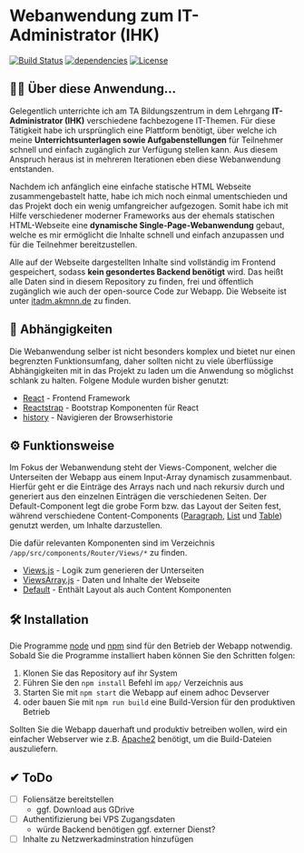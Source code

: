 # Webanwendung zum IT-Administrator (IHK)
[![Build Status](https://travis-ci.org/redii/itadm.svg?branch=master)](https://travis-ci.org/redii/itadm)
[![dependencies](https://david-dm.org/redii/itadm.svg)](https://david-dm.org/)
[![License](https://img.shields.io/badge/License-Apache%202.0-blue.svg)](https://opensource.org/licenses/Apache-2.0)

## 👨‍🎓 Über diese Anwendung...
Gelegentlich unterrichte ich am TA Bildungszentrum in dem Lehrgang **IT-Administrator (IHK)** verschiedene fachbezogene IT-Themen. Für diese Tätigkeit habe ich ursprünglich eine Plattform benötigt, über welche ich meine **Unterrichtsunterlagen sowie Aufgabenstellungen** für Teilnehmer schnell und einfach zugänglich zur Verfügung stellen kann. Aus diesem Anspruch heraus ist in mehreren Iterationen eben diese Webanwendung entstanden.

Nachdem ich anfänglich eine einfache statische HTML Webseite zusammengebastelt hatte, habe ich mich noch einmal umentschieden und das Projekt doch ein wenig umfangreicher aufgezogen. Somit habe ich mit Hilfe verschiedener moderner Frameworks aus der ehemals statischen HTML-Webseite eine **dynamische Single-Page-Webanwendung** gebaut, welche es mir ermöglicht die Inhalte schnell und einfach anzupassen und für die Teilnehmer bereitzustellen.

Alle auf der Webseite dargestellten Inhalte sind vollständig im Frontend gespeichert, sodass **kein gesondertes Backend benötigt** wird. Das heißt alle Daten sind in diesem Repository zu finden, frei und öffentlich zugänglich wie auch der open-source Code zur Webapp. Die Webseite ist unter [itadm.akmnn.de](https://itadm.akmnn.de) zu finden.

## 🚀 Abhängigkeiten
Die Webanwendung selber ist nicht besonders komplex und bietet nur einen begrenzten Funktionsumfang, daher sollten nicht zu viele überflüssige Abhängigkeiten mit in das Projekt zu laden um die Anwendung so möglichst schlank zu halten. Folgene Module wurden bisher genutzt:
- [React](https://reactjs.org/) - Frontend Framework
- [Reactstrap](https://reactstrap.github.io/) - Bootstrap Komponenten für React
- [history](https://www.npmjs.com/package/history) - Navigieren der Browserhistorie

## ⚙ Funktionsweise
Im Fokus der Webanwendung steht der Views-Component, welcher die Unterseiten der Webapp aus einem Input-Array dynamisch zusammenbaut. Hierfür geht er die Einträge des Arrays nach und nach rekursiv durch und generiert aus den einzelnen Einträgen die verschiedenen Seiten. Der Default-Component legt die grobe Form bzw. das Layout der Seiten fest, während verschiedene Content-Components ([Paragraph](https://github.com/redii/itadm/blob/master/app/src/components/Router/Views/Default/Paragraph/Paragraph.js), [List](https://github.com/redii/itadm/blob/master/app/src/components/Router/Views/Default/List/List.js) und [Table](https://github.com/redii/itadm/blob/master/app/src/components/Router/Views/Default/Table/Table.js)) genutzt werden, um Inhalte darzustellen.

Die dafür relevanten Komponenten sind im Verzeichnis ```/app/src/components/Router/Views/*``` zu finden.
- [Views.js](https://github.com/redii/itadm/blob/master/app/src/components/Router/Views/Views.js) - Logik zum generieren der Unterseiten
- [ViewsArray.js](https://github.com/redii/itadm/blob/master/app/src/components/Router/Views/ViewsArray.js) - Daten und Inhalte der Webseite
- [Default](https://github.com/redii/itadm/tree/master/app/src/components/Router/Views/Default) - Enthält Layout als auch Content Komponenten

## 🛠 Installation
Die Programme [node](https://nodejs.org/de/) und [npm](https://www.npmjs.com/) sind für den Betrieb der Webapp notwendig. Sobald Sie die Programme installiert haben können Sie den Schritten folgen:

1. Klonen Sie das Repository auf ihr System
2. Führen Sie den ```npm install``` Befehl im ```app/``` Verzeichnis aus
3. Starten Sie mit ```npm start``` die Webapp auf einem adhoc Devserver
4. oder bauen Sie mit ```npm run build``` eine Build-Version für den produktiven Betrieb

Sollten Sie die Webapp dauerhaft und produktiv betreiben wollen, wird ein einfacher Webserver wie z.B. [Apache2](https://httpd.apache.org/) benötigt, um die Build-Dateien auszuliefern.

## ✔ ToDo
- [ ] Foliensätze bereitstellen
  - ggf. Download aus GDrive
- [ ] Authentifizierung bei VPS Zugangsdaten
  - würde Backend benötigen ggf. externer Dienst?
- [ ] Inhalte zu Netzwerkadminstration hinzufügen
